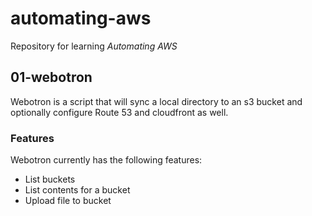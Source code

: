 # automating-aws

Repository for learning _Automating AWS_

## 01-webotron

Webotron is a script that will sync a local directory to an s3 bucket and optionally configure Route 53 and cloudfront as well.

### Features

Webotron currently has the following features:

- List buckets
- List contents for a bucket
- Upload file to bucket
